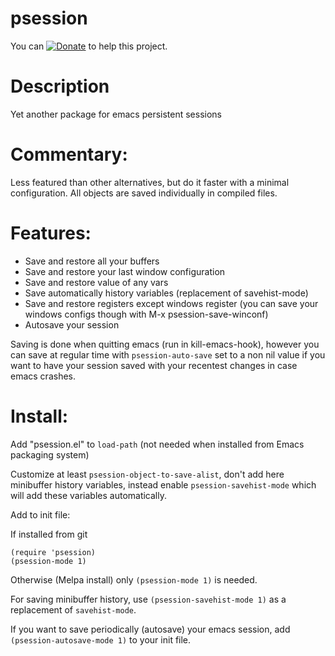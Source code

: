 psession
========

You can [![Donate](https://www.paypalobjects.com/en_US/i/btn/btn_donate_LG.gif)](https://www.paypal.com/cgi-bin/webscr?cmd=_donations&business=thierry.volpiatto@gmail.com&lc=US&currency_code=EUR&bn=PP-DonationsBF:btn_donateCC_LG.gif:NonHosted) to help this project.

# Description
Yet another package for emacs persistent sessions

# Commentary:

Less featured than other alternatives, but do it faster with a minimal configuration.
All objects are saved individually in compiled files.

# Features:

- Save and restore all your buffers
- Save and restore your last window configuration
- Save and restore value of any vars
- Save automatically history variables (replacement of savehist-mode)
- Save and restore registers except windows register
  (you can save your windows configs though with M-x psession-save-winconf)
- Autosave your session

Saving is done when quitting emacs (run in kill-emacs-hook), however you can save at regular time 
with `psession-auto-save` set to a non nil value if you want to have your session saved 
with your recentest changes in case emacs crashes.

# Install:

Add "psession.el" to `load-path` (not needed when installed from Emacs packaging system)

Customize at least `psession-object-to-save-alist`, don't add here minibuffer history variables,
instead enable `psession-savehist-mode` which will add these variables automatically.

Add to init file:

If installed from git

    (require 'psession)
    (psession-mode 1)

Otherwise (Melpa install) only `(psession-mode 1)` is needed.

For saving minibuffer history, use `(psession-savehist-mode 1)` as a replacement of `savehist-mode`.

If you want to save periodically (autosave) your emacs session, add `(psession-autosave-mode 1)` to your init file.
